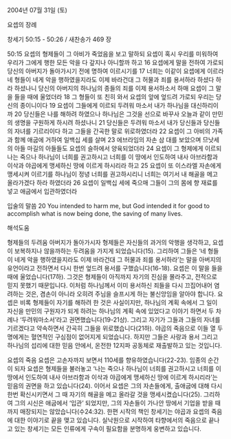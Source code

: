 2004년 07월 31일 (토)

요셉의 장례



창세기 50:15 - 50:26 / 새찬송가 469 장


50:15 요셉의 형제들이 그 아비가 죽었음을 보고 말하되 요셉이 혹시 우리를 미워하여 우리가 그에게 행한 모든 악을 다 갚지나 아니할까 하고 16 요셉에게 말을 전하여 가로되 당신의 아버지가 돌아가시기 전에 명하여 이르시기를 17 너희는 이같이 요셉에게 이르라 네 형들이 네게 악을 행하였을지라도 이제 바라건대 그 허물과 죄를 용서하라 하셨다 하라 하셨나니 당신의 아버지의 하나님의 종들의 죄를 이제 용서하소서 하매 요셉이 그 말을 들을 때에 울었더라 18 그 형들이 또 친히 와서 요셉의 앞에 엎드려 가로되 우리는 당신의 종이니이다 19 요셉이 그들에게 이르되 두려워 마소서 내가 하나님을 대신하리이까 20 당신들은 나를 해하려 하였으나 하나님은 그것을 선으로 바꾸사 오늘과 같이 만민의 생명을 구원하게 하시려 하셨나니 21 당신들은 두려워 마소서 내가 당신들과 당신들의 자녀를 기르리이다 하고 그들을 간곡한 말로 위로하였더라 22 요셉이 그 아비의 가족과 함께 애굽에 거하여 일백십 세를 살며 23 에브라임의 자손 삼 대를 보았으며 므낫세의 아들 마길의 아들들도 요셉의 슬하에서 양육되었더라 24 요셉이 그 형제에게 이르되 나는 죽으나 하나님이 너희를 권고하시고 너희를 이 땅에서 인도하여 내사 아브라함과 이삭과 야곱에게 맹세하신 땅에 이르게 하시리라 하고 25 요셉이 또 이스라엘 자손에게 맹세시켜 이르기를 하나님이 정녕 너희를 권고하시리니 너희는 여기서 내 해골을 메고 올라가겠다 하라 하였더라 26 요셉이 일백십 세에 죽으매 그들이 그의 몸에 향 재료를 넣고 애굽에서 입관하였더라 

입술의 말씀 
20 You intended to harm me, but God intended it for good to accomplish what is now being done, the saving of many lives.

해석도움





형제들의 두려움 
아버지가 돌아가시자 형제들은 자신들의 과거의 악행을 생각하고, 요셉이 보복하지나 않을까하는 두려움을 가지게 되었습니다(15). 그리하여 그들은 ‘네 형들이 네게 악을 행하였을지라도 이제 바라건대 그 허물과 죄를 용서하라’는 말을 아버지의 유언이라고 전하면서 다시 한번 엎드려 용서를 구했습니다(16-18). 요셉은 이 말을 들을 때에 울었습니다(17하). 그것은 형제들이 아직까지 자기의 진심을 몰라주고, 전적으로 믿지 못했기 때문입니다. 이처럼 하나님께서 이미 용서하신 죄들을 다시 끄집어내어 염려하는 것은, 겸손이 아니라 오히려 주님을 슬프시게 하는 불신앙임을 알아야 합니다. 요셉은 비록 형제들이 자기를 해하려 한 것은 사실이지만, 하나님의 계획 속에서 그 일이 자신을 만민의 구원자가 되게 하려는 하나님의 계획 속에 있었다고 이야기 하면서 두 차례나 ‘두려워마소서’라고 권면했습니다(19-21상). 그리고 자기가 그들과 그들의 자녀를 기르겠다고 약속하면서 간곡히 그들을 위로했습니다(21하). 야곱의 죽음으로 이들 열 두 명에게는 혈연적인 구심점이 없어지게 되었습니다. 하지만 그들은 사랑과 용서 그리고 하나님의 섭리에 대한 믿음 안에서, 온전한 12지파 공동체로 재출발하고 있는 것입니다. 

요셉의 죽음 
요셉은 고손자까지 보면서 110세를 향유하였습니다(22-23). 임종의 순간이 되자 요셉은 형제들을 불러놓고 ‘나는 죽으나 하나님이 너희를 권고하시고 너희를 이 땅에서 인도하여 내사 아브라함과 이삭과 야곱에게 맹세하신 땅에 이르게 하시리라’는 믿음의 권면을 하고 있습니다(24). 이어서 요셉은 그의 자손들에게, 출애굽에 대해 다시 한번 확신시키면서 그 때 자기의 해골을 메고 올라갈 것을 맹세시켰습니다(25). 그리하여 그의 시신은 애굽에서 ‘입관’ 되었지만, 그의 자손들이 가나안 땅에서 기업을 받을 때까지 매장되지는 않았습니다(수24:32). 한편 시작의 책인 창세기는 야곱과 요셉의 죽음에 대한 이야기로 끝을 맺고 있습니다. 실낙원으로 시작하여 타향에서의 죽음으로 끝나고 있는 창세기는 모든 인류에게 구속이 필요함을 분명하게 웅변하고 있습니다.